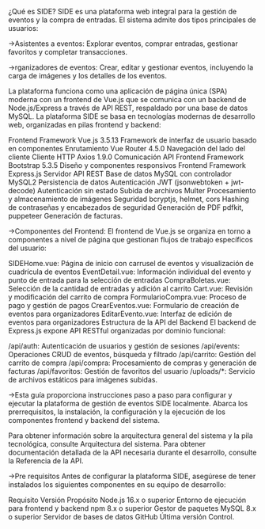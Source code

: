 ¿Qué es SIDE?
SIDE es una plataforma web integral para la gestión de eventos y la compra de entradas. El sistema admite dos tipos principales de usuarios:

->Asistentes a eventos: Explorar eventos, comprar entradas, gestionar favoritos y completar transacciones.

->rganizadores de eventos: Crear, editar y gestionar eventos, incluyendo la carga de imágenes y los detalles de los eventos.

La plataforma funciona como una aplicación de página única (SPA) moderna con un frontend de Vue.js que se comunica con un backend de Node.js/Express a través de API REST, respaldado por una base de datos MySQL.
La plataforma SIDE se basa en tecnologías modernas de desarrollo web, organizadas en pilas frontend y backend:

Frontend Framework Vue.js 3.5.13 Framework de interfaz de usuario basado en componentes
Enrutamiento Vue Router 4.5.0 Navegación del lado del cliente
Cliente HTTP Axios 1.9.0 Comunicación API
Frontend Framework Bootstrap 5.3.5 Diseño y componentes responsivos
Frontend Framework Express.js Servidor API REST
Base de datos MySQL con controlador MySQL2 Persistencia de datos
Autenticación JWT (jsonwebtoken + jwt-decode) Autenticación sin estado
Subida de archivos Multer Procesamiento y almacenamiento de imágenes
Seguridad bcryptjs, helmet, cors Hashing de contraseñas y encabezados de seguridad
Generación de PDF pdfkit, puppeteer Generación de facturas.

->Componentes del Frontend:
El frontend de Vue.js se organiza en torno a componentes a nivel de página que gestionan flujos de trabajo específicos del usuario:

SIDEHome.vue: Página de inicio con carrusel de eventos y visualización de cuadrícula de eventos
EventDetail.vue: Información individual del evento y punto de entrada para la selección de entradas
CompraBoletas.vue: Selección de la cantidad de entradas y adición al carrito
Cart.vue: Revisión y modificación del carrito de compra
FormularioCompra.vue: Proceso de pago y gestión de pagos
CrearEventos.vue: Formulario de creación de eventos para organizadores
EditarEvento.vue: Interfaz de edición de eventos para organizadores
Estructura de la API del Backend
El backend de Express.js expone API RESTful organizadas por dominio funcional:

/api/auth: Autenticación de usuarios y gestión de sesiones
/api/events: Operaciones CRUD de eventos, búsqueda y filtrado
/api/carrito: Gestión del carrito de compra
/api/compra: Procesamiento de compras y generación de facturas
/api/favoritos: Gestión de favoritos del usuario
/uploads/*: Servicio de archivos estáticos para imágenes subidas.

->Esta guía proporciona instrucciones paso a paso para configurar y ejecutar la plataforma de gestión de eventos SIDE localmente. Abarca los prerrequisitos, la instalación, la configuración y la ejecución de los componentes frontend y backend del sistema.

Para obtener información sobre la arquitectura general del sistema y la pila tecnológica, consulte Arquitectura del sistema. Para obtener documentación detallada de la API necesaria durante el desarrollo, consulte la Referencia de la API.

->Pre requisitos
Antes de configurar la plataforma SIDE, asegúrese de tener instalados los siguientes componentes en su equipo de desarrollo:

Requisito Versión Propósito
Node.js 16.x o superior Entorno de ejecución para frontend y backend
npm 8.x o superior Gestor de paquetes
MySQL 8.x o superior Servidor de bases de datos
GitHub Última versión Control.

